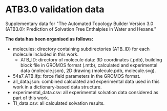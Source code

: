 # ATB3.0 validation data
Supplementary data for "The Automated Topology Builder Version 3.0 (ATB3.0):
Prediction of Solvation Free Enthalpies in Water and Hexane."

**The data has been organised as follows:**
- molecules: directory containing subdirectories (ATB_ID) for each molecule included in this work.
    - ATB_ID: directory of molecule data: 3D coordinates (.pdb), building block file in GROMOS format (.mtb),
    calculated and experimental data (molecule.json), 2D drawing (molecule.pdb, molecule.svg).
- 54a7_ATB.ifp: force field parameters in the GROMOS format.
- all_data.json: combined calculated and experimental data used in this work in a dictionary-based data structure.
- experimental_data.csv: all experimental solvation data considered as part of this work.
- TI_data.csv: all calculated solvation results.
